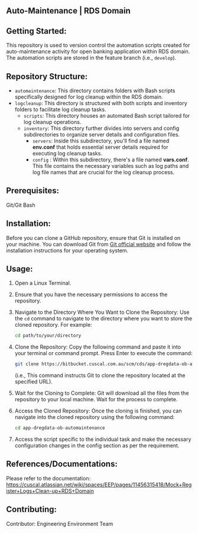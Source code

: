 Auto-Maintenance | RDS Domain
--------------------------------------------------------------------------------------------------------------------------------------------------------

**Getting Started:**
---------------------
This repository is used to version control the automation scripts created for auto-maintenance activity for open banking application within RDS domain. The automation scripts are stored in the feature branch (i.e., ````develop````).

**Repository Structure:**
-------------------------

- `automaintenance`: This directory contains folders with Bash scripts specifically designed for log cleanup within the RDS domain.
- `logcleanup`: This directory is structured with both scripts and inventory folders to facilitate log cleanup tasks.
  - `scripts`: This directory houses an automated Bash script tailored for log cleanup operations.
  - `inventory`: This directory further divides into servers and config subdirectories to organize server details and configuration files.
    - `servers`: Inside this subdirectory, you'll find a file named **env.conf** that holds essential server details required for executing log cleanup tasks.
    - `config` : Within this subdirectory, there's a file named **vars.conf**. This file contains the necessary variables such as log paths and log file names that are crucial for the log cleanup process.
  
**Prerequisites:**
-------------------
Git/Git Bash

**Installation:**
--------------------
Before you can clone a GitHub repository, ensure that Git is installed on your machine. You can download Git from [Git official website](https://git-scm.com/downloads) and follow the installation instructions for your operating system.

**Usage:**
-------------
1. Open a Linux Terminal.
2. Ensure that you have the necessary permissions to access the repository.
3. Navigate to the Directory Where You Want to Clone the Repository: Use the `cd` command to navigate to the directory where you want to store the cloned repository. For example: 
   ```bash
   cd path/to/your/directory
   ```
4. Clone the Repository: Copy the following command and paste it into your terminal or command prompt. Press Enter to execute the command: 
   ```bash
   git clone https://bitbucket.cuscal.com.au/scm/cds/app-dregdata-ob-automaintenance.git
   ```
   (i.e., This command instructs Git to clone the repository located at the specified URL).

5. Wait for the Cloning to Complete: Git will download all the files from the repository to your local machine. Wait for the process to complete.
6. Access the Cloned Repository: Once the cloning is finished, you can navigate into the cloned repository using the following command: 
   ```bash
   cd app-dregdata-ob-automaintenance
   ```
7. Access the script specific to the individual task and make the necessary configuration changes in the config section as per the requirement.

**References/Documentations:**
------------------------------
Please refer to the documentation: https://cuscal.atlassian.net/wiki/spaces/EEP/pages/11456315418/Mock+Register+Logs+Clean-up+RDS+Domain

**Contributing:**
-------------------
Contributor: Engineering Environment Team
